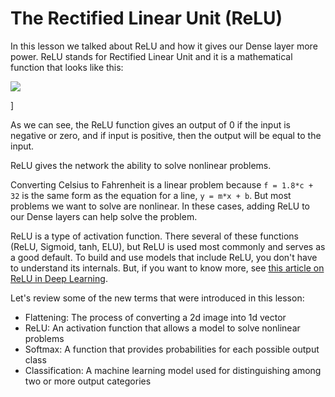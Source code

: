 The Rectified Linear Unit (ReLU)
================================

In this lesson we talked about ReLU and how it gives our Dense layer more power. ReLU stands for Rectified Linear Unit and it is a mathematical function that looks like this:


![](https://video.udacity-data.com/topher/2019/March/5c7f0cff_tensorflow-l3f1/tensorflow-l3f1.png)

]

As we can see, the ReLU function gives an output of 0 if the input is negative or zero, and if input is positive, then the output will be equal to the input.

ReLU gives the network the ability to solve nonlinear problems.

Converting Celsius to Fahrenheit is a linear problem because `f = 1.8*c + 32` is the same form as the equation for a line, `y = m*x + b`. But most problems we want to solve are nonlinear. In these cases, adding ReLU to our Dense layers can help solve the problem.

ReLU is a type of activation function. There several of these functions (ReLU, Sigmoid, tanh, ELU), but ReLU is used most commonly and serves as a good default. To build and use models that include ReLU, you don't have to understand its internals. But, if you want to know more, see [this article on ReLU in Deep Learning](https://www.kaggle.com/dansbecker/rectified-linear-units-relu-in-deep-learning).

Let's review some of the new terms that were introduced in this lesson:

-   Flattening: The process of converting a 2d image into 1d vector
-   ReLU: An activation function that allows a model to solve nonlinear problems
-   Softmax: A function that provides probabilities for each possible output class
-   Classification: A machine learning model used for distinguishing among two or more output categories
